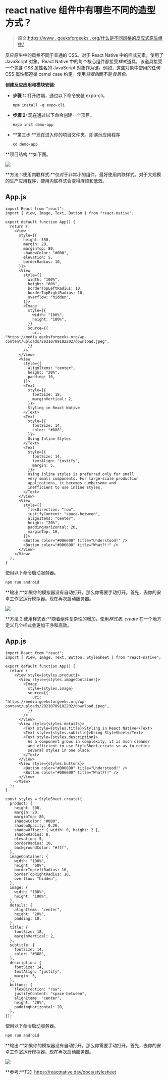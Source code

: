 # react native 组件中有哪些不同的造型方式？

> 原文:[https://www . geeksforgeeks . org/什么是不同风格的反应式原生组件/](https://www.geeksforgeeks.org/what-are-different-ways-of-styling-in-a-react-native-component/)

反应原生中的风格不同于普通的 CSS。对于 React Native 中的样式元素，使用了 JavaScript 对象。React Native 中的每个核心组件都接受*样式*道具，该道具接受一个包含 CSS 属性名的 JavaScript 对象作为键。例如，这些对象中使用的任何 CSS 属性都遵循 camel case 约定。使用*背景色*而不是*背景色。*

**创建反应应用和模块安装:**

*   **步骤 1:** 打开终端，通过以下命令安装 expo-cli。

    ```
    npm install -g expo-cli
    ```

*   **步骤 2:** 现在通过以下命令创建一个项目。

    ```
    expo init demo-app
    ```

*   **第三步:**现在进入你的项目文件夹，即演示应用程序

    ```
    cd demo-app
    ```

**项目结构:**如下图。

![](img/47766363b667bedf3f58a09a44c87a64.png)

**方法 1:使用内联样式:**仅对于非常小的组件，最好使用内联样式。对于大规模的生产应用程序，使用内联样式会变得麻烦和低效。

## App.js

```
import React from "react";
import { View, Image, Text, Button } from "react-native";

export default function App() {
  return (
    <View
      style={{
        height: 550,
        margin: 20,
        marginTop: 80,
        shadowColor: "#000",
        elevation: 5,
        borderRadius: 10,
      }}>
      <View
        style={{
          width: "100%",
          height: "60%",
          borderTopLeftRadius: 10,
          borderTopRightRadius: 10,
          overflow: "hidden",
        }}>
        <Image
          style={{
            width: "100%",
            height: "100%",
          }}
          source={{
            uri: 
"https://media.geeksforgeeks.org/wp-content/uploads/20210709182202/download.jpeg",
          }}
        />
      </View>
      <View
        style={{
          alignItems: "center",
          height: "20%",
          padding: 10,
        }}>
        <Text
          style={{
            fontSize: 18,
            marginVertical: 2,
          }}>
          Styling in React Native
        </Text>
        <Text
          style={{
            fontSize: 14,
            color: "#888",
          }}>
          Using Inline Styles
        </Text>
        <Text
          style={{
            fontSize: 14,
            textAlign: "justify",
            margin: 5,
          }}>
          Using inline styles is preferred only for small
          very small components. For large-scale production
          applications, it becomes cumbersome and 
          inefficient to use inline styles.
        </Text>
      </View>
      <View
        style={{
          flexDirection: "row",
          justifyContent: "space-between",
          alignItems: "center",
          height: "20%",
          paddingHorizontal: 20,
          marginTop: 10,
        }}>
        <Button color="#006600" title="Understood!" />
        <Button color="#006600" title="What?!!" />
      </View>
    </View>
  );
}
```

使用以下命令启动服务器。

```
npm run android
```

**输出:**如果你的模拟器没有自动打开，那么你需要手动打开。首先，去你的安卓工作室运行模拟器。现在再次启动服务器。

![](img/9da68067e7a972da6547eed497f6dd08.png)

**方法 2:使用样式表:**随着组件复杂性的增加，使用*样式表. create* 在一个地方定义几个样式会更加干净和高效。

## App.js

```
import React from "react";
import { View, Image, Text, Button, StyleSheet } from "react-native";

export default function App() {
  return (
    <View style={styles.product}>
      <View style={styles.imageContainer}>
        <Image
          style={styles.image}
          source={{
            uri: 
"https://media.geeksforgeeks.org/wp-content/uploads/20210709182202/download.jpeg",
          }}
        />
      </View>
      <View style={styles.details}>
        <Text style={styles.title}>Styling in React Native</Text>
        <Text style={styles.subtitle}>Using StyleSheet</Text>
        <Text style={styles.description}>
          As a component grows in complexity, it is much cleaner 
          and efficient to use StyleSheet.create so as to define 
          several styles in one place.
        </Text>
      </View>
      <View style={styles.buttons}>
        <Button color="#006600" title="Understood!" />
        <Button color="#006600" title="What?!!" />
      </View>
    </View>
  );
}

const styles = StyleSheet.create({
  product: {
    height: 500,
    margin: 20,
    marginTop: 80,
    shadowColor: "#000",
    shadowOpacity: 0.26,
    shadowOffset: { width: 0, height: 2 },
    shadowRadius: 8,
    elevation: 5,
    borderRadius: 10,
    backgroundColor: "#fff",
  },
  imageContainer: {
    width: "100%",
    height: "60%",
    borderTopLeftRadius: 10,
    borderTopRightRadius: 10,
    overflow: "hidden",
  },
  image: {
    width: "100%",
    height: "100%",
  },
  details: {
    alignItems: "center",
    height: "20%",
    padding: 10,
  },
  title: {
    fontSize: 18,
    marginVertical: 2,
  },
  subtitle: {
    fontSize: 14,
    color: "#888",
  },
  description: {
    fontSize: 14,
    textAlign: "justify",
    margin: 5,
  },
  buttons: {
    flexDirection: "row",
    justifyContent: "space-between",
    alignItems: "center",
    height: "20%",
    paddingHorizontal: 20,
  },
});
```

使用以下命令启动服务器。

```
npm run android
```

**输出:**如果你的模拟器没有自动打开，那么你需要手动打开。首先，去你的安卓工作室运行模拟器。现在再次启动服务器。

![](img/97be3443be0734ed5cc0cc58c13641eb.png)

**参考:**T2】https://reactnative.dev/docs/stylesheet